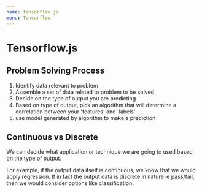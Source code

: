 ```yaml
---
name: Tensorflow.js
menu: Tensorflow
---
```


# Tensorflow.js

## Problem Solving Process

1. Identify data relevant to problem
2. Assemble a set of data related to problem to be solved
3. Decide on the type of output you are predicting
4. Based on type of output, pick an algorithm that will determine a correlation between your 'features' and 'labels'
5. use model generated by algorithm to make a prediction

## Continuous vs Discrete

We can decide what application or technique we are going to used based on the type of output.

For example, if the output data itself is continuous, we know that we would apply regression. If in fact the output data is discrete in nature ie pass/fail, then we would consider options like classification.

